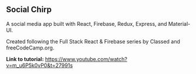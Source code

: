 ## Social Chirp

A social media app built with React, Firebase, Redux, Express, and Material-UI.

Created following the Full Stack React & Firebase series by Classed and freeCodeCamp.org.

**Link to tutorial:** https://www.youtube.com/watch?v=m_u6P5k0vP0&t=27991s
